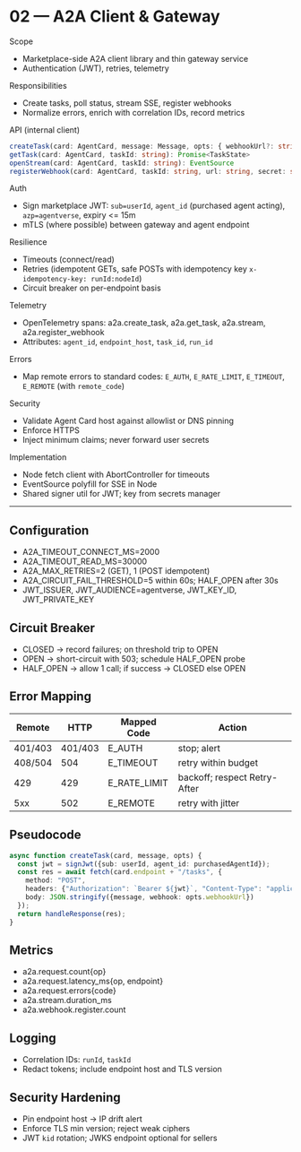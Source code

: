 # 02 — A2A Client & Gateway

Scope
- Marketplace-side A2A client library and thin gateway service
- Authentication (JWT), retries, telemetry

Responsibilities
- Create tasks, poll status, stream SSE, register webhooks
- Normalize errors, enrich with correlation IDs, record metrics

API (internal client)
```ts
createTask(card: AgentCard, message: Message, opts: { webhookUrl?: string }): Promise<{ taskId: string }>
getTask(card: AgentCard, taskId: string): Promise<TaskState>
openStream(card: AgentCard, taskId: string): EventSource
registerWebhook(card: AgentCard, taskId: string, url: string, secret: string): Promise<void>
```

Auth
- Sign marketplace JWT: `sub=userId`, `agent_id` (purchased agent acting), `azp=agentverse`, expiry <= 15m
- mTLS (where possible) between gateway and agent endpoint

Resilience
- Timeouts (connect/read)
- Retries (idempotent GETs, safe POSTs with idempotency key `x-idempotency-key: runId:nodeId`)
- Circuit breaker on per-endpoint basis

Telemetry
- OpenTelemetry spans: a2a.create_task, a2a.get_task, a2a.stream, a2a.register_webhook
- Attributes: `agent_id`, `endpoint_host`, `task_id`, `run_id`

Errors
- Map remote errors to standard codes: `E_AUTH`, `E_RATE_LIMIT`, `E_TIMEOUT`, `E_REMOTE` (with `remote_code`)

Security
- Validate Agent Card host against allowlist or DNS pinning
- Enforce HTTPS
- Inject minimum claims; never forward user secrets

Implementation
- Node fetch client with AbortController for timeouts
- EventSource polyfill for SSE in Node
- Shared signer util for JWT; key from secrets manager

---

## Configuration
- A2A_TIMEOUT_CONNECT_MS=2000
- A2A_TIMEOUT_READ_MS=30000
- A2A_MAX_RETRIES=2 (GET), 1 (POST idempotent)
- A2A_CIRCUIT_FAIL_THRESHOLD=5 within 60s; HALF_OPEN after 30s
- JWT_ISSUER, JWT_AUDIENCE=agentverse, JWT_KEY_ID, JWT_PRIVATE_KEY

## Circuit Breaker
- CLOSED → record failures; on threshold trip to OPEN
- OPEN → short-circuit with 503; schedule HALF_OPEN probe
- HALF_OPEN → allow 1 call; if success → CLOSED else OPEN

## Error Mapping
| Remote | HTTP | Mapped Code | Action |
|-------|------|-------------|--------|
| 401/403 | 401/403 | E_AUTH | stop; alert |
| 408/504 | 504 | E_TIMEOUT | retry within budget |
| 429 | 429 | E_RATE_LIMIT | backoff; respect Retry-After |
| 5xx | 502 | E_REMOTE | retry with jitter |

## Pseudocode
```ts
async function createTask(card, message, opts) {
  const jwt = signJwt({sub: userId, agent_id: purchasedAgentId});
  const res = await fetch(card.endpoint + "/tasks", {
    method: "POST",
    headers: {"Authorization": `Bearer ${jwt}`, "Content-Type": "application/json", "X-Idempotency-Key": opts.idemKey},
    body: JSON.stringify({message, webhook: opts.webhookUrl})
  });
  return handleResponse(res);
}
```

## Metrics
- a2a.request.count{op}
- a2a.request.latency_ms{op, endpoint}
- a2a.request.errors{code}
- a2a.stream.duration_ms
- a2a.webhook.register.count

## Logging
- Correlation IDs: `runId`, `taskId`
- Redact tokens; include endpoint host and TLS version

## Security Hardening
- Pin endpoint host → IP drift alert
- Enforce TLS min version; reject weak ciphers
- JWT `kid` rotation; JWKS endpoint optional for sellers